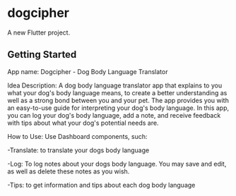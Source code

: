 # dogcipher

A new Flutter project.

## Getting Started

App name: Dogcipher - Dog Body Language Translator

Idea Description: A dog body language translator app that explains to you what your dog's body language means, to create a better understanding as well as a strong bond between you and your pet. The app provides you with an easy-to-use guide for interpreting your dog's body language. In this app, you can log your dog's body language, add a note, and receive feedback with tips about what your dog's potential needs are.

How to Use: Use Dashboard components, such:

  -Translate: to translate your dogs body language
  
  -Log: To log notes about your dogs body language. You may save and edit, as well as delete these notes as you wish.
 
  -Tips: to get information and tips about each dog body language
